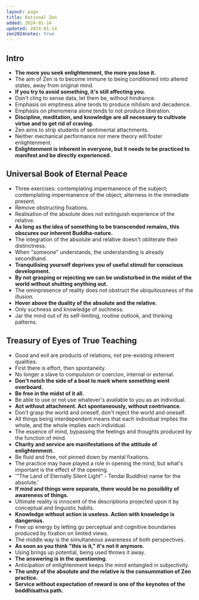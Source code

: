 ```yaml
---
layout: page
title: Rational Zen
added: 2024-01-14
updated: 2024-01-14
zen2024notes: true
---
```


## Intro

- **The more you seek enlightenment, the more you lose it.**
- The aim of Zen is to become immune to being conditioned into altered states, away from original mind.
- **If you try to avoid something, it's still affecting you.**
- Don't cling to sense data, let them be, without hindrance.
- Emphasis on emptiness aline tends to produce nihilism and decadence.
- Emphasis on phenomena alone tends to not produce liberation.
- **Discipline, meditation, and knowledge are all necessary to cultivate virtue and to get rid of craving.**
- Zen aims to strip students of sentimental attachments.
- Neither mechanical performance nor mere theory will foster enlightenment.
- **Enlightenment is inherent in everyone, but it needs to be practiced to manifest and be directly experienced.**

## Universal Book of Eternal Peace

- Three exercises: contemplating impermanence of the subject; contemplating impermanence of the object; alterness in the immediate present.
- Remove obstructing fixations.
- Realisation of the absolute does not extinguish experience of the relative.
- **As long as the idea of something to be transcended remains, this obscures our inherent Buddha-nature.**
- The integration of the absolute and relative doesn't obliterate their distinctness.
- When "someone" understands, the understanding is already secondhand.
- **Tranquilising yourself deprives you of useful stimuli for conscious development.**
- **By not grasping or rejecting we can be undisturbed in the midst of the world without shutting anything out.**
- The ominpresence  of reality does not obstruct the ubiquitousness of the illusion.
- **Hover above the duality of the absolute and the relative.**
- Only suchness and knowledge of suchness.
- Jar the mind out of its self-limiting, routine outlook, and thinking patterns.

## Treasury of Eyes of True Teaching

- Good and evil are products of relations, not pre-existing inherent qualities.
- First there is effort, then spontaneity.
- No longer a slave to compulsion or coercion, internal or external.
- **Don't notch the side of a boat to mark where something went overboard.**
- **Be free in the midst of it all.**
- Be able to use or not use whatever's available to you as an individual.
- **Act without attachment. Act spontaneously, without contrivance.**
- Don't grasp the world and oneself, don't reject the world and oneself.
- All things being interdependent means that each individual implies the whole, and the whole implies each individual.
- The essence of mind, bypassing the feelings and thoughts produced by the function of mind.
- **Charity and service are manifestations of the attitude of enlightenment.**
- Be fluid and free, not pinned down by mental fixations.
- The practice may have played a role in opening the mind, but what's important is the effect of the opening.
- '"The Land of Eternally Silent Light" - Tendai Buddhist name for the absolute.'
- **If mind and things were separate, there would be no possiblity of awareness of things.**
- Ultimate reality is innocent of the descriptions projected upon it by conceptual and linguistic habits.
- **Knowledge without action is useless. Action with knowledge is dangerous.**
- Free up energy by letting go perceptual and cognitive boundaries produced by fixation on limited views.
- The middle way is the simultaneous awareness of both perspectives.
- **As soon as you think "this is it," it's not it anymore.**
- Using brings up potential, being used throws it away.
- **The answering is in the questioning.**
- Anticipation of enlightenment keeps the mind entangled in subjectivity.
- **The unity of the absolute and the relative is the consummation of Zen practice.**
- **Service without expectation of reward is one of the keynotes of the boddhisattva path.**